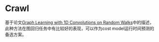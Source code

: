 # Crawl
基于论文[Graph Learning with 1D Convolutions on Random Walks](https://arxiv.org/pdf/2102.08786v2.pdf)中的描述，此种方法在图回归任务中有比较好的表现，可以作为cost model运行时间预测的备选方案。

